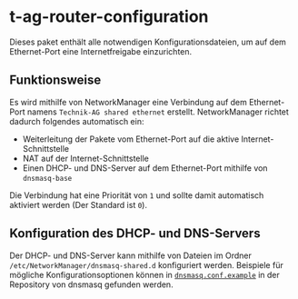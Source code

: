 # t-ag-router-configuration

Dieses paket enthält alle notwendigen Konfigurationsdateien, um auf dem Ethernet-Port eine Internetfreigabe einzurichten.

## Funktionsweise

Es wird mithilfe von NetworkManager eine Verbindung auf dem Ethernet-Port namens `Technik-AG shared ethernet` erstellt.
NetworkManager richtet dadurch folgendes automatisch ein:

* Weiterleitung der Pakete vom Ethernet-Port auf die aktive Internet-Schnittstelle
* NAT auf der Internet-Schnittstelle
* Einen DHCP- und DNS-Server auf dem Ethernet-Port mithilfe von `dnsmasq-base`

Die Verbindung hat eine Priorität von `1` und sollte damit automatisch aktiviert werden (Der Standard ist `0`).

## Konfiguration des DHCP- und DNS-Servers

Der DHCP- und DNS-Server kann mithilfe von Dateien im Ordner `/etc/NetworkManager/dnsmasq-shared.d` konfiguriert werden.
Beispiele für mögliche Konfigurationsoptionen können in [`dnsmasq.conf.example`](http://thekelleys.org.uk/gitweb/?p=dnsmasq.git;a=blob;f=dnsmasq.conf.example;hb=refs/heads/master) in der Repository von dnsmasq gefunden werden.